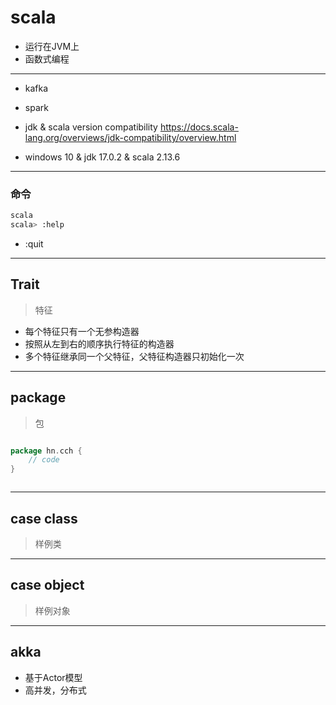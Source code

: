 # scala

- 运行在JVM上
- 函数式编程

---
- kafka
- spark


- jdk & scala version  compatibility
https://docs.scala-lang.org/overviews/jdk-compatibility/overview.html

- windows 10 & jdk 17.0.2 & scala 2.13.6



---
### 命令
```sh
scala
scala> :help
```
- :quit




---
## Trait
> 特征

- 每个特征只有一个无参构造器
- 按照从左到右的顺序执行特征的构造器
- 多个特征继承同一个父特征，父特征构造器只初始化一次


---
## package
> 包

```scala

package hn.cch {
    // code
}



```

---
## case class
> 样例类


---
## case object
> 样例对象

---

## akka
- 基于Actor模型
- 高并发，分布式